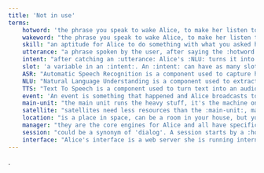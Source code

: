 ```yaml
---
title: 'Not in use'
terms:
    hotword: 'the phrase you speak to wake Alice, to make her listen to you.'
    wakeword: "the phrase you speak to wake Alice, to make her listen to you. Same as :hotword: but in Alice's world, the wakeword is linked to a specific user she knows and can identify."
    skill: "an aptitude for Alice to do something with what you asked her, the :utterance: she captured/heard. Alice comes with 5 basic skills but more can be installed."
    utterance: "a phrase spoken by the user, after saying the :hotword: or a :wakeword:."
    intent: "after catching an :utterance: Alice's :NLU: turns it into an intent which represents the action the user asked her to do."
    slot: 'a variable in an :intent:. An :intent: can have as many slots as needed.'
    ASR: "Automatic Speech Recognition is a component used to capture human speech and turn it into text."
    NLU: "Natural Language Understanding is a component used to extract :intent:intents: and :slot:slots: for the text detected by the :ASR:."
    TTS: "Text To Speech is a component used to turn text into an audio file, a voice."
    event: 'An event is something that happened and Alice broadcasts to all of her managers and :skill:skills:. An event name always starts with "on". examples of events would be "onUserDetected", "onWakeup" or "onRaining".'
    main-unit: "the main unit runs the heavy stuff, it's the machine on which Alice is installed."
    satellite: "satellites need less resources than the :main-unit:, making them less expensive, they provide at least a microphone and speaker in your other :location:locations: to interact with Alice."
    location: "is a place in space, can be a room in your house, but your house can also be a location, or your garden."
    manager: "they are the core engines for Alice and all have specific tasks, from loading and managing :skill:skills: to store telemetry data."
    session: "could be a synonym of 'dialog'. A session starts by a :hotword: or a :wakeword: and Alice starting to listen. The session ends by itself at the end of the dialog exchange, after as many :utterance:utterances: capture and :intent:intents: treatment as needed, or by timing out."
    interface: "Alice's interface is a web server she is running internally, on device, that allows you to access many function on a graphical environment. The interface can be deactivated. By defaults, the interface runs on 'http://ALICE_IP:5000'."
---
```


.
